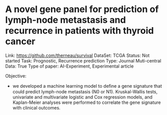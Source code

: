 # A novel gene panel for prediction of lymph-node metastasis and recurrence in patients with thyroid cancer

Link: https://github.com/therneau/survival
DataSet: TCGA
Status: Not started
Task: Prognostic, Recurrence prediction
Type: Journal
Muti-central Data: True
Type of paper: AI-Experiment, Experimental article

Objective:

- we developed a machine learning model to deﬁne a gene signature that could predict lymph-node metastasis (N0 or N1). Kruskal-Wallis tests, univariate and multivariate logistic and Cox regression models, and Kaplan-Meier analyses were performed to correlate the gene signature with clinical outcomes.